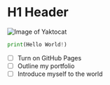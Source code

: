 # H1 Header

![Image of Yaktocat](https://octodex.github.com/images/yaktocat.png)

```python
print(Hello World!)
```


- [ ] Turn on GitHub Pages
- [ ] Outline my portfolio
- [ ] Introduce myself to the world
